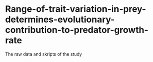 # Range-of-trait-variation-in-prey-determines-evolutionary-contribution-to-predator-growth-rate
The raw data and skripts of the study
